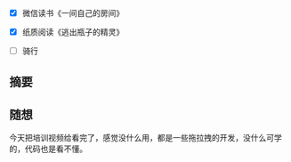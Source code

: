 - [x] 微信读书《一间自己的房间》
- [x] 纸质阅读《逃出瓶子的精灵》
- [ ] 骑行


## 摘要


## 随想
今天把培训视频给看完了，感觉没什么用，都是一些拖拉拽的开发，没什么可学的，代码也是看不懂。